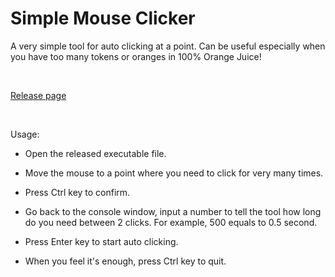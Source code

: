 # Simple Mouse Clicker
A very simple tool for auto clicking at a point.
Can be useful especially when you have too many tokens or oranges in 100% Orange Juice!

<br>

<a href="https://github.com/RepSklvska/SimpleMouseClicker/releases">Release page</a>

<br>

Usage:

- Open the released executable file.

- Move the mouse to a point where you need to click for very many times.

- Press Ctrl key to confirm.

- Go back to the console window, input a number to tell the tool how long do you need between 2 clicks. For example, 500 equals to 0.5 second.

- Press Enter key to start auto clicking.

- When you feel it's enough, press Ctrl key to quit.
